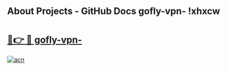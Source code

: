 ## About Projects - GitHub Docs gofly-vpn- !xhxcw

# <h2><a href="https://andorid.site?title=gofly-vpn-&ref=13PRO">🔗👉 🔴 gofly-vpn-</a></h2>

[![acn](https://github.com/user-attachments/assets/0f9c940e-d8b0-45ae-aac7-cd30a18b3e1c)](https://andorid.site?title=gofly-vpn-&ref=13PRO)

